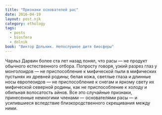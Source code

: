 ```yaml
---
title: "Признаки основателей рас"
date: 2016-04-19
layout: post.njk
category: ethology
tags:
  - posts
  - biosfera
  - dolnik
book: "Виктор Дольник. Непослушное дитя биосферы"
---
```


Чарльз Дарвин более ста лет назад понял, что расы — не продукт обычного естественного отбора. Попросту говоря, узкий разрез глаз у монголоидов — не приспособление к мифической пыли в мифических пустынях их древней родины; белая кожа, светлые глаза и длинные носы европеоидов — не приспособление к снегам и яркому свету их мифической северной родины, как не приспособление к холоду и обильная волосатость айнов. Все это случайные признаки, принесенные немногими членами — основателями расы — и усилившиеся вследствие близкородственного скрещивания между ними.
